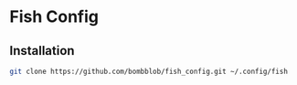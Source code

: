 # Fish Config

## Installation

```bash
git clone https://github.com/bombblob/fish_config.git ~/.config/fish
```
